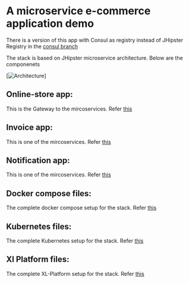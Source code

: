 # A microservice e-commerce application demo

There is a version of this app with Consul as registry instead of JHipster Registry in the [consul branch](https://github.com/xebialabs/e-commerce-microservice/tree/consul)

The stack is based on JHipster microservice architecture. Below are the componenets

[![Architecture][arch-image]]

## Online-store app:

This is the Gateway to the mircoservices. Refer [this](https://github.com/xebialabs/e-commerce-microservice/online-store/README.md)

## Invoice app:

This is one of the mircoservices. Refer [this](https://github.com/xebialabs/e-commerce-microservice/invoice/README.md)

## Notification app:

This is one of the mircoservices. Refer [this](https://github.com/xebialabs/e-commerce-microservice/notification/README.md)


## Docker compose files:

The complete docker compose setup for the stack. Refer [this](https://github.com/xebialabs/e-commerce-microservice/docker-compose/README-DOCKER-COMPOSE.md)

## Kubernetes files:

The complete Kubernetes setup for the stack. Refer [this](https://github.com/xebialabs/e-commerce-microservice/xl-platform/kubernetes/README.md)

## Xl Platform files:

The complete XL-Platform setup for the stack. Refer [this](https://github.com/xebialabs/e-commerce-microservice/xl-platform/)


[arch-image]: https://raw.githubusercontent.com/xebialabs/e-commerce-microservice/master/arch.png
